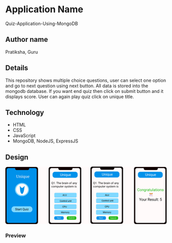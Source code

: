 # Application Name
Quiz-Application-Using-MongoDB
## Author name
Pratiksha, Guru
## Details
This repository shows multiple choice questions, user can select one option and go to next question using next button. All data is stored into the mongodb database. If you want end quiz then click on submit button and it displays score. User can again play quiz click on unique title.
## Technology
* HTML
* CSS
* JavaScript
* MongoDB, NodeJS, ExpressJS
## Design

![sceenshot](Quiz.png)
### Preview
